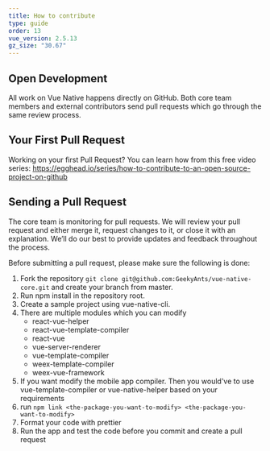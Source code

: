 ```yaml
---
title: How to contribute
type: guide
order: 13
vue_version: 2.5.13
gz_size: "30.67"
---
```


## Open Development
All work on Vue Native happens directly on GitHub. Both core team members and external contributors send pull requests which go through the same review process.

## Your First Pull Request
Working on your first Pull Request? You can learn how from this free video series:
https://egghead.io/series/how-to-contribute-to-an-open-source-project-on-github

## Sending a Pull Request
The core team is monitoring for pull requests. We will review your pull request and either merge it, request changes to it, or close it with an explanation. We’ll do our best to provide updates and feedback throughout the process.

Before submitting a pull request, please make sure the following is done:

1. Fork the repository `git clone git@github.com:GeekyAnts/vue-native-core.git` and create your branch from master.
2. Run npm install in the repository root.
3. Create a sample project using vue-native-cli.
4. There are multiple modules which you can modify
    * react-vue-helper
    * react-vue-template-compiler
    * react-vue
    * vue-server-renderer
    * vue-template-compiler
    * weex-template-compiler
    * weex-vue-framework
6. If you want modify the mobile app compiler. Then you would've to use vue-template-compiler or vue-native-helper based on your requirements
5. run `npm link <the-package-you-want-to-modify> <the-package-you-want-to-modify> `
6. Format your code with prettier
7. Run the app and test the code before you commit and create a pull request

